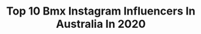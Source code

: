 ---
title: Top 10 Bmx Instagram Influencers In Australia In 2020
description: >-
  Find top bmx Instagram influencers in Australia in 2020. Most popular hashtags: #bmx #australia #bmxlife #bikes.
platform: Instagram
profiles:
  - username: "noellanix"
    fullname: >-
      NOELLA NIX
    location: "Australia"
    followers: 12772
    engagement: 1623
    commentsToLikes: 0.082382
    id: ck5zqoocouzps0i141o2f5rrc
    verified: false
    hashtags: "#bicycles, #photographer, #instrumental, #singersongwriter"
  - username: "twanvangendt"
    fullname: >-
      Twan van Gendt
    location: "Australia"
    followers: 33560
    engagement: 772
    commentsToLikes: 0.009242
    id: ck0tz0r1pooup0i1964fjvcp0
    verified: true
    hashtags: "#pointing, #sweat, #weightlifting, #takeonefortheteam"
  - username: "laurenreynolds"
    fullname: >-
      LAUREN REYNOLDS
    location: "Australia"
    followers: 37246
    engagement: 572
    commentsToLikes: 0.016621
    id: ck6tp5h7xhy4v0j71gkp60lad
    verified: true
    hashtags: "#my2019teamjersey, #sunsoutbunsout, #australiaday, #awonrewind"
  - username: "jayschippers"
    fullname: >-
      Jay Schippers
    location: "Australia"
    followers: 10414
    engagement: 927
    commentsToLikes: 0.004500
    id: ck5zpgs8hsmx40i14z73xe63o
    verified: false
    hashtags: "#australiaday, #weightlifting, #weights, #supercross"
  - username: "jamespalmer66"
    fullname: >-
      James Palmer
    location: "Australia"
    followers: 8903
    engagement: 786
    commentsToLikes: 0.012818
    id: ck5ho974ep5u10i11mwqss3ad
    verified: false
    hashtags: "#werk, #cold, #kangaroo, #freestyling"
  - username: "brandontehiko247"
    fullname: >-
      ATHLETE ➕
    location: "Australia"
    followers: 15392
    engagement: 519
    commentsToLikes: 0.013377
    id: ck5ckz9bnxx0a0i11iy5lk52g
    verified: false
    hashtags: "#mymusclechef, #training, #mymusclechef, #failarmyvspeopleareawsome"
  - username: "eddyclerte815"
    fullname: >-
      Eddy clerte
    location: "Australia"
    followers: 20070
    engagement: 1086
    commentsToLikes: 0.004736
    id: ck5headeerw990i11ke0o7q97
    verified: false
    hashtags: "#kaifight77"
  - username: "kobybmx"
    fullname: >-
      Koby Clayton 🇦🇺
    location: "Australia"
    followers: 4279
    engagement: 2278
    commentsToLikes: 0.077356
    id: ck5ckzg3cxxhh0i111cjvwl27
    verified: false
    hashtags: "#repost, #bmxkids, #horizon, #myvans"
  - username: "patericof"
    fullname: >-
      Paterico Fallico⚓
    location: "Australia"
    followers: 19349
    engagement: 1099
    commentsToLikes: 0.020907
    id: ck0w2pue7pl5t0i19twldw1oo
    verified: false
    hashtags: "#frontwheelfun, #jdm, #havefunridebikes, #colonybmx"
  - username: "sayasakakibara"
    fullname: >-
      Saya Sakakibara
    location: "Australia"
    followers: 32308
    engagement: 1281
    commentsToLikes: 0.016105
    id: ck5qcq22zrsej0i1171j577ru
    verified: false
    hashtags: "#family, #tb, #oz, #pro"
---